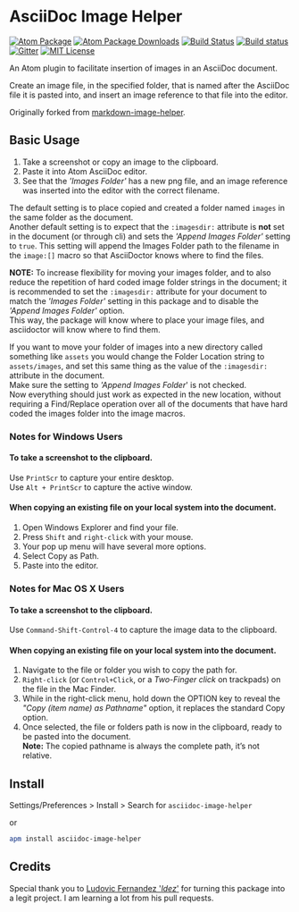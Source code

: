 # AsciiDoc Image Helper

[![Atom Package](https://img.shields.io/apm/v/asciidoc-image-helper.svg)](https://atom.io/packages/asciidoc-image-helper)
[![Atom Package Downloads](https://img.shields.io/apm/dm/asciidoc-image-helper.svg)](https://atom.io/packages/asciidoc-image-helper)
[![Build Status](https://travis-ci.org/asciidoctor/atom-asciidoc-image-helper.svg?branch=master)](https://travis-ci.org/asciidoctor/atom-asciidoc-image-helper)
[![Build status](https://ci.appveyor.com/api/projects/status/m19s3t4vk3m487pf?svg=true)](https://ci.appveyor.com/project/asciidoctor/atom-asciidoc-image-helper/branch/master)
[![Gitter](https://badges.gitter.im/bwklein/asciidoc-image-helper.svg)](https://gitter.im/bwklein/asciidoc-image-helper?utm_source=badge&utm_medium=badge&utm_campaign=pr-badge)
[![MIT License](http://img.shields.io/badge/license-MIT-blue.svg?style=flat)](https://github.com/bwklein/asciidoc-image-helper/blob/master/LICENSE.md)

An Atom plugin to facilitate insertion of images in an AsciiDoc document.

Create an image file, in the specified folder, that is named after the AsciiDoc file it is pasted into, and insert an image reference to that file into the editor.

Originally forked from [markdown-image-helper](https://github.com/bigyuki/markdown-image-helper).

## Basic Usage

1. Take a screenshot or copy an image to the clipboard.
2. Paste it into Atom AsciiDoc editor.
3. See that the _'Images Folder'_ has a new png file, and an image reference was inserted into the editor with the correct filename.

The default setting is to place copied and created a folder named `images` in the same folder as the document.  
Another default setting is to expect that the `:imagesdir:` attribute is **not** set in the document (or through cli) and sets the _'Append Images Folder'_ setting to `true`. This setting will append the Images Folder path to the filename in the `image:[]` macro so that AsciiDoctor knows where to find the files.

**NOTE:** To increase flexibility for moving your images folder, and to also reduce the repetition of hard coded image folder strings in the document; it is recommended to set the `:imagesdir:` attribute for your document to match the _'Images Folder'_ setting in this package and to disable the _'Append Images Folder'_ option.  
This way, the package will know where to place your image files, and asciidoctor will know where to find them.

If you want to move your folder of images into a new directory called something like `assets` you would change the Folder Location string to `assets/images`, and set this same thing as the value of the `:imagesdir:` attribute in the document.  
Make sure the setting to _'Append Images Folder_' is not checked.  
Now everything should just work as expected in the new location, without requiring a Find/Replace operation over all of the documents that have hard coded the images folder into the image macros.

### Notes for Windows Users

#### To take a screenshot to the clipboard.

Use `PrintScr` to capture your entire desktop.  
Use `Alt + PrintScr` to capture the active window.  

#### When copying an existing file on your local system into the document.

1. Open Windows Explorer and find your file.
2. Press `Shift` and `right-click` with your mouse.
3. Your pop up menu will have several more options.
4. Select Copy as Path.
5. Paste into the editor.

### Notes for Mac OS X Users

#### To take a screenshot to the clipboard.

Use `Command-Shift-Control-4` to capture the image data to the clipboard.

#### When copying an existing file on your local system into the document.

1. Navigate to the file or folder you wish to copy the path for.
2. `Right-click` (or `Control+Click`, or a _Two-Finger click_ on trackpads) on the file in the Mac Finder.
3. While in the right-click menu, hold down the OPTION key to reveal the _"Copy (item name) as Pathname"_ option, it replaces the standard Copy option.
4. Once selected, the file or folders path is now in the clipboard, ready to be pasted into the document.  
**Note:** The copied pathname is always the complete path, it’s not relative.

## Install

Settings/Preferences > Install > Search for `asciidoc-image-helper`

or

```bash
apm install asciidoc-image-helper
```

## Credits

Special thank you to [Ludovic Fernandez '_ldez_'](https://github.com/ldez) for turning this package into a legit project. I am learning a lot from his pull requests.
